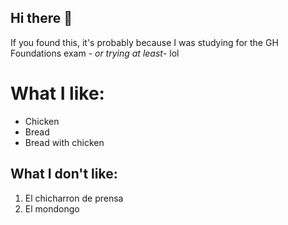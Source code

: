 ## Hi there 👋

<!--
**Metanoia56/Metanoia56** is a ✨ _special_ ✨ repository because its `README.md` (this file) appears on your GitHub profile.

Here are some ideas to get you started:

- 🔭 I’m currently working on ...
- 🌱 I’m currently learning ...
- 👯 I’m looking to collaborate on ...
- 🤔 I’m looking for help with ...
- 💬 Ask me about ...
- 📫 How to reach me: ...
- 😄 Pronouns: ...
- ⚡ Fun fact: ...
-->
If you found this, it's probably because I was studying for the GH Foundations exam - _or trying at least_- lol

# What I like:
- Chicken
- Bread
- Bread with chicken

## What I don't like:
1. El chicharron de prensa
1. El mondongo
